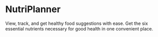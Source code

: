 # NutriPlanner
View, track, and get healthy food suggestions with ease. Get the six essential nutrients necessary for good health in one convenient place.
